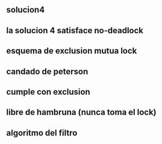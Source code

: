 ## solucion4
## la solucion 4 satisface no-deadlock
## esquema de exclusion mutua lock
## candado de peterson
## cumple con exclusion
## libre de hambruna (nunca toma el lock)
## algoritmo del filtro
